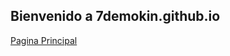 ## Bienvenido a 7demokin.github.io
[Pagina Principal](https://github.com/7demokin/7demokin.github.io/edit/main/README.md)